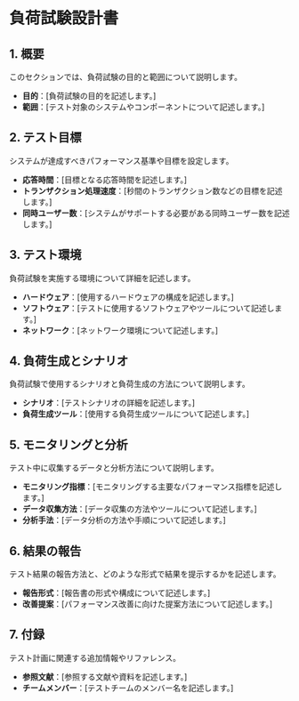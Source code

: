 # 負荷試験設計書

## 1. 概要
このセクションでは、負荷試験の目的と範囲について説明します。

- **目的**：[負荷試験の目的を記述します。]
- **範囲**：[テスト対象のシステムやコンポーネントについて記述します。]

## 2. テスト目標
システムが達成すべきパフォーマンス基準や目標を設定します。

- **応答時間**：[目標となる応答時間を記述します。]
- **トランザクション処理速度**：[秒間のトランザクション数などの目標を記述します。]
- **同時ユーザー数**：[システムがサポートする必要がある同時ユーザー数を記述します。]

## 3. テスト環境
負荷試験を実施する環境について詳細を記述します。

- **ハードウェア**：[使用するハードウェアの構成を記述します。]
- **ソフトウェア**：[テストに使用するソフトウェアやツールについて記述します。]
- **ネットワーク**：[ネットワーク環境について記述します。]

## 4. 負荷生成とシナリオ
負荷試験で使用するシナリオと負荷生成の方法について説明します。

- **シナリオ**：[テストシナリオの詳細を記述します。]
- **負荷生成ツール**：[使用する負荷生成ツールについて記述します。]

## 5. モニタリングと分析
テスト中に収集するデータと分析方法について説明します。

- **モニタリング指標**：[モニタリングする主要なパフォーマンス指標を記述します。]
- **データ収集方法**：[データ収集の方法やツールについて記述します。]
- **分析手法**：[データ分析の方法や手順について記述します。]

## 6. 結果の報告
テスト結果の報告方法と、どのような形式で結果を提示するかを記述します。

- **報告形式**：[報告書の形式や構成について記述します。]
- **改善提案**：[パフォーマンス改善に向けた提案方法について記述します。]

## 7. 付録
テスト計画に関連する追加情報やリファレンス。

- **参照文献**：[参照する文献や資料を記述します。]
- **チームメンバー**：[テストチームのメンバー名を記述します。]

